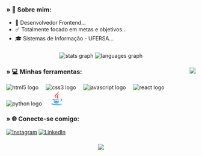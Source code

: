 ### » 💫 Sobre mim:

- 🔭 Desenvolvedor Frontend...
- ☄️ Totalmente focado em metas e objetivos...
- 🎓 Sistemas de Informação - UFERSA...
  
###

<div align="center">
  <img src="https://github-readme-stats.vercel.app/api?username=paulohenrif&hide_title=false&hide_rank=false&show_icons=true&include_all_commits=true&count_private=true&disable_animations=false&theme=dark&locale=en&hide_border=true" height="150" alt="stats graph"  />
  <img src="https://github-readme-stats.vercel.app/api/top-langs?username=paulohenrif&locale=en&hide_title=false&layout=compact&card_width=450&langs_count=5&theme=dark&hide_border=true" height="150" alt="languages graph"  />
</div>

###

<img align="right" height="150" src="https://user-images.githubusercontent.com/74038190/212744275-c56a72c2-50b1-45e2-a693-d19d40357766.gif">

###

<h3 align="left">» 💻 Minhas ferramentas:</h3>

<div align="left">
  <img src="https://cdn.jsdelivr.net/gh/devicons/devicon/icons/html5/html5-original.svg" height="30" alt="html5 logo"  />
  <img width="12" />
  <img src="https://cdn.jsdelivr.net/gh/devicons/devicon/icons/css3/css3-original.svg" height="30" alt="css3 logo"  />
  <img width="12" />
  <img src="https://cdn.jsdelivr.net/gh/devicons/devicon/icons/javascript/javascript-original.svg" height="30" alt="javascript logo"  />
  <img width="12" />
  <img src="https://cdn.jsdelivr.net/gh/devicons/devicon/icons/react/react-original.svg" height="30" alt="react logo"  />
  <img width="12" />
  <img src="https://cdn.jsdelivr.net/gh/devicons/devicon/icons/python/python-original.svg" height="30" alt="python logo"  />
  <img width="12" />
  <img src="https://raw.githubusercontent.com/devicons/devicon/master/icons/java/java-original.svg" alt="java" width="40" height="40"/> </a>
</div>

###

<h3 align="left">» 🌐 Conecte-se comigo:</h3>

<div align="left">
  
  [![Instagram](https://img.shields.io/badge/Instagram-%23E4405F.svg?logo=Instagram&logoColor=white)](https://instagram.com/paulo_henrif/) [![LinkedIn](https://img.shields.io/badge/LinkedIn-%230077B5.svg?logo=linkedin&logoColor=white)](https://linkedin.com/in/paulohenrif/) 
  
</div>

###

<div align="center">
<!--   <img src="https://profile-counter.glitch.me/paulohenrif/count.svg?"  /> -->
  
  [![](https://visitcount.itsvg.in/api?id=paulohenrif&icon=0&color=12)](https://visitcount.itsvg.in)
</div>

###

<!--![Snake animation](https://github.com/paulohenrif/paulohenrif/blob/output/github-contribution-grid-snake.svg)-->
